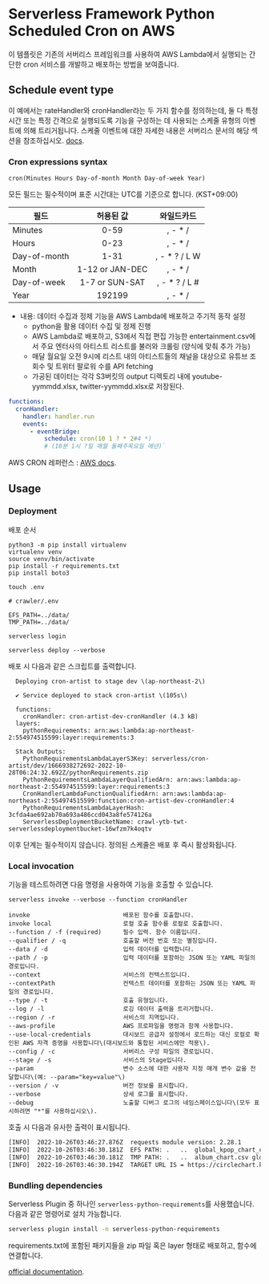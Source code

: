 # Serverless Framework Python Scheduled Cron on AWS

이 템플릿은 기존의 서버리스 프레임워크를 사용하여 AWS Lambda에서 실행되는 간단한 cron 서비스를 개발하고 배포하는 방법을 보여줍니다.

## Schedule event type

이 예에서는 rateHandler와 cronHandler라는 두 가지 함수를 정의하는데,
둘 다 특정 시간 또는 특정 간격으로 실행되도록 기능을 구성하는 데 사용되는 스케줄 유형의
이벤트에 의해 트리거됩니다.
스케줄 이벤트에 대한 자세한 내용은 서버리스 문서의 해당 섹션을 참조하십시오.
[docs](https://serverless.com/framework/docs/providers/aws/events/schedule/).

### Cron expressions syntax

```pseudo
cron(Minutes Hours Day-of-month Month Day-of-week Year)
```

모든 필드는 필수적이며 표준 시간대는 UTC를 기준으로 합니다. (KST+09:00)

| 필드           |      허용된 값      |     와일드카드     |
|--------------|:---------------:|:-------------:|
| Minutes      |      0-59       |    , - * /    |
| Hours        |      0-23       |    , - * /    |
| Day-of-month |      1-31       | , - * ? / L W |
| Month        | 1-12 or JAN-DEC |    , - * /    |
| Day-of-week  | 1-7 or SUN-SAT  | , - * ? / L # |
| Year         |     192199      |    , - * /    |

- 내용: 데이터 수집과 정제 기능을 AWS Lambda에 배포하고 주기적 동작 설정
    - python을 활용 데이터 수집 및 정제 진행
    - AWS Lambda로 배포하고, S3에서 직접 편집 가능한 entertainment.csv에서 주요 엔터사의 아티스트 리스트를 불러와 크롤링 (양식에 맞춰 추가 가능)
    - 매달 월요일 오전 9시에 리스트 내의 아티스트들의 채널을 대상으로 유튜브 조회수 및 트위터 팔로워 수를 API fetching
    - 가공된 데이터는 각각 S3버킷의 output 디렉토리 내에 youtube-yymmdd.xlsx, twitter-yymmdd.xlsx로 저장된다.

```yml
functions:
  cronHandler:
    handler: handler.run
    events:
      - eventBridge:
          schedule: cron(10 1 ? * 2#4 *)
          # (10분 1시 ?일 매월 둘째주목요일 매년)`
```

AWS CRON 레퍼런스 : [AWS docs](https://docs.aws.amazon.com/AmazonCloudWatch/latest/events/ScheduledEvents.html#CronExpressions).

## Usage

### Deployment

배포 순서

```shell
python3 -m pip install virtualenv
virtualenv venv
source venv/bin/activate
pip install -r requirements.txt
pip install boto3
```

```shell
touch .env
```

```text
# crawler/.env

EFS_PATH=../data/
TMP_PATH=../data/
```

```shell
serverless login
```

```shell
serverless deploy --verbose
```

배포 시 다음과 같은 스크립트를 출력합니다.

```shell
  Deploying cron-artist to stage dev \(ap-northeast-2\)

  ✔ Service deployed to stack cron-artist \(105s\)

  functions:
    cronHandler: cron-artist-dev-cronHandler (4.3 kB)
  layers:
    pythonRequirements: arn:aws:lambda:ap-northeast-2:554974515599:layer:requirements:3

  Stack Outputs:
    PythonRequirementsLambdaLayerS3Key: serverless/cron-artist/dev/1666938272692-2022-10-28T06:24:32.692Z/pythonRequirements.zip
    PythonRequirementsLambdaLayerQualifiedArn: arn:aws:lambda:ap-northeast-2:554974515599:layer:requirements:3
    CronHandlerLambdaFunctionQualifiedArn: arn:aws:lambda:ap-northeast-2:554974515599:function:cron-artist-dev-cronHandler:4
    PythonRequirementsLambdaLayerHash: 3cfda4ae692ab70a693a486ccd043a8fe574126a
    ServerlessDeploymentBucketName: crawl-ytb-twt-serverlessdeploymentbucket-16wfzm7k4oqtv

```
이후 단계는 필수적이지 않습니다. 정의된 스케줄은 배포 후 즉시 활성화됩니다.

### Local invocation

기능을 테스트하려면 다음 명령을 사용하여 기능을 호출할 수 있습니다.

```shell
serverless invoke --verbose --function cronHandler
```

```shell
invoke                          배포된 함수를 호출합니다.
invoke local                    로컬 호출 함수를 로컬로 호출합니다.
--function / -f (required)      필수 입력. 함수 이름입니다.
--qualifier / -q                호출할 버전 번호 또는 별칭입니다.
--data / -d                     입력 데이터를 입력합니다.
--path / -p                     입력 데이터를 포함하는 JSON 또는 YAML 파일의 경로입니다.
--context                       서비스의 컨텍스트입니다.
--contextPath                   컨텍스트 데이터를 포함하는 JSON 또는 YAML 파일의 경로입니다.
--type / -t                     호출 유형입니다.
--log / -l                      로깅 데이터 출력을 트리거합니다.
--region / -r                   서비스의 지역입니다.
--aws-profile                   AWS 프로파일을 명령과 함께 사용합니다.
--use-local-credentials         대시보드 공급자 설정에서 로드하는 대신 로컬로 확인된 AWS 자격 증명을 사용합니다\(대시보드와 통합된 서비스에만 적용\).
--config / -c                   서버리스 구성 파일의 경로입니다.
--stage / -s                    서비스의 Stage입니다.
--param                         변수 소스에 대한 사용자 지정 매개 변수 값을 전달합니다\(예: --param="key=value"\)
--version / -v                  버전 정보를 표시합니다.
--verbose                       상세 로그를 표시합니다.
--debug                         노출할 디버그 로그의 네임스페이스입니다\(모두 표시하려면 "*"를 사용하십시오\).
```

호출 시 다음과 유사한 출력이 표시됩니다.

```bash
[INFO]  2022-10-26T03:46:27.876Z  requests module version: 2.28.1
[INFO]	2022-10-26T03:46:30.181Z  EFS PATH: .	..	global_kpop_chart_cleanup.xlsx
[INFO]	2022-10-26T03:46:30.181Z  TMP PATH: .	..	album_chart.csv	global_kpop_chart.csv
[INFO]	2022-10-26T03:46:30.194Z  TARGET URL IS = https://circlechart.kr/data/api/chart/global?termGbn=month&yyyymmdd=202112
```

### Bundling dependencies

Serverless Plugin 중 하나인 `serverless-python-requirements`를 사용했습니다.
다음과 같은 명령어로 설치 가능합니다.

```bash
serverless plugin install -n serverless-python-requirements
```

requirements.txt에 포함된 패키지들을 zip 파일 혹은 layer 형태로 배포하고, 함수에 연결합니다.

[official documentation](https://github.com/UnitedIncome/serverless-python-requirements).
